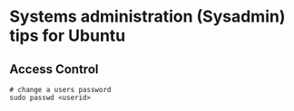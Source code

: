 # Systems administration (Sysadmin) tips for Ubuntu

## Access Control
```
# change a users password
sudo passwd <userid>
```
